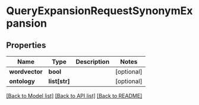 # QueryExpansionRequestSynonymExpansion

## Properties
Name | Type | Description | Notes
------------ | ------------- | ------------- | -------------
**wordvector** | **bool** |  | [optional] 
**ontology** | **list[str]** |  | [optional] 

[[Back to Model list]](../README.md#documentation-for-models) [[Back to API list]](../README.md#documentation-for-api-endpoints) [[Back to README]](../README.md)

